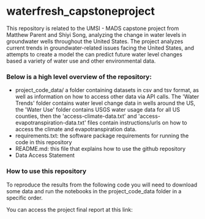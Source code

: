 # waterfresh_capstoneproject

This repository is related to the UMSI - MADS capstone project from Matthew Parent and Shiyi Song, analyzing the change in water levels in groundwater wells throughout the United States. The project analyzes current trends in groundwater-related issues facing the United States, and attempts to create a model the can predict future water level changes based a variety of water use and other environmental data.


### Below is a high level overview of the repository:
- project_code_data/ a folder containing datasets in csv and tsv format, as well as information on how to access other data via API calls. The 'Water Trends' folder contains water level change data in wells around the US, the 'Water Use' folder contains USGS water usage data for all US counties, then the 'access-climate-data.txt' and 'access-evapotranspiration-data.txt' files contain instructions/urls on how to access the climate and evapotranspiration data. 
- requirements.txt: the software package requirements for running the code in this repository
- README.md: this file that explains how to use the github repository
- Data Access Statement

### How to use this repository
To reproduce the results from the following code you will need to download some data and run the notebooks in the project_code_data folder in a specific order.



You can access the project final report at this link: 
